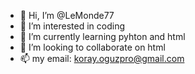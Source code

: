 - 👋 Hi, I’m @LeMonde77
- 👀 I’m interested in coding
- 🌱 I’m currently learning pyhton and html
- 💞️ I’m looking to collaborate on html
- 📫 my email: koray.oguzpro@gmail.com

<!---
LeMonde77/LeMonde77 is a ✨ special ✨ repository because its `README.md` (this file) appears on your GitHub profile.
You can click the Preview link to take a look at your changes.
--->
